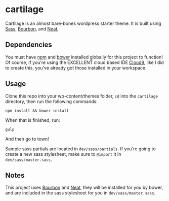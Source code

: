 # cartilage
Cartilage is an almost bare-bones wordpress starter theme. It is built using [Sass](http://sass-lang.com/), [Bourbon](https://github.com/thoughtbot/bourbon), and [Neat](https://github.com/thoughtbot/neat), 

## Dependencies
You must have [npm](https://nodejs.org/) and [bower](http://bower.io/) installed globally for this project to function! Of course, if you're using the EXCELLENT cloud based IDE [Cloud9](http://www.c9.io), like I did to create this, you've already got those installed in your workspace.

## Usage
Clone this repo into your wp-content/themes folder, `cd` into the `cartilage` directory, then run the following commands:
```
npm install && bower install
```
When that is finished, run:
```
gulp
```
And then go to town! 

Sample sass partials are located in `dev/sass/partials`. If you're going to create a new sass stylesheet, make sure to `@import` it in `dev/sass/master.sass`.

## Notes
This project uses [Bourbon](https://github.com/thoughtbot/bourbon) and [Neat](https://github.com/thoughtbot/neat), they will be installed for you by bower, and are included in the sass stylesheet for you in `dev/sass/master.sass`.